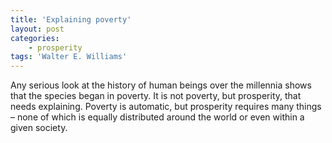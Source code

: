 ```yaml
---
title: 'Explaining poverty'
layout: post
categories:
    - prosperity
tags: 'Walter E. Williams'
---
```


Any serious look at the history of human beings over the millennia shows that the species began in poverty. It is not poverty, but prosperity, that needs explaining. Poverty is automatic, but prosperity requires many things – none of which is equally distributed around the world or even within a given society.